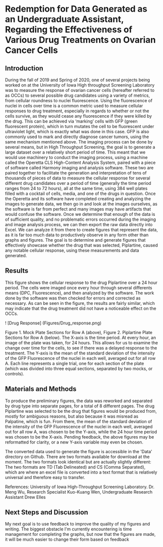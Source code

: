 # Redemption for Data Generated as an Undergraduate Assistant, Regarding the Effectiveness of Various Drug Treatments on Ovarian Cancer Cells
 
## Introduction
During the fall of 2019 and Spring of 2020, one of several projects being worked on at the University of Iowa High throughput Screening Laboratory was to measure the response of ovarian cancer cells (hereafter referred to as OCCs) to several possible drug candidates using a variety of metrics, from cellular roundness to nuclei fluorescence. Using the fluorescence of nuclei in cells over time is a common metric used to measure cellular responses to drug treatment, especially in regards to whether or not the cells survive, as they would cease any fluorescence if they were killed by the drug. This can be achieved via ‘marking’ cells with GFP (green fluorescent protein), which in turn mutates the cell to be fluorescent under ultraviolet light, which is exactly what was done in this case. GFP is also commonly used to mark and directly diagnose cancer tumors, using the same mechanism mentioned above. The imaging process can be done by several means, but in High Throughput Screening, the goal is to generate a large dataset over a relatively short period of time. This meant that we would use machinery to conduct the imaging process, using a machine called the Operetta CLS High-Content Analysis System, paired with a piece of software called Harmony imaging and analysis software. These two are paired together to facilitate the generation and interpretation of tens of thousands of pieces of data to measure the cellular response for several different drug candidates over a period of time (generally the time period ranges from 24 to 72 hours), all at the same time, using 384 well plates filled with a cocktail of cells, media, and one of the drugs in question. Once the Operetta and its software have completed creating and analyzing the images to generate data, we then go in and look at the images ourselves, as the software is far from perfect and many images may have artifacts that would confuse the software. Once we determine that enough of the data is of sufficient quality, and no problematic errors occurred during the imaging and image analysis process, we can then export the raw data directly into Excel. We can analyze it from there to create figures that represent the data, as it is far too much data to productively observe in any form other than graphs and figures. The goal is to determine and generate figures that effectively showcase whether the drug that was selected, Piplartine, caused any notable cellular response, using these measurements and data generated.
 
## Results
This figure shows the cellular response to the drug Piplartine over a 24 hour period. The cells were imaged once every hour through several differents means (DPC, Fluorescence), and then analyzed by the software. The work done by the software was then checked for errors and corrected as necessary. As can be seen in the figure, the results are fairly similar, which may indicate that the drug treatment did not have a noticeable effect on the OCCs.

! [Drug Response] (Figures/Drug_response.png)

Figure 1. Mock Plate Sections for Row A (above), Figure 2. Piplartine Plate Sections 
for Row A (below). The X-axis is the time period. At every hour, an image of the plate 
was taken, for 24 hours. This allows for us to examine the change over time for the 
cells, to see if there was a delayed response to the treatment. The Y-axis is the mean 
of the standard deviation of the intensity of the GFP Fluorescence of the nuclei in 
each well, averaged out for all row A. Each line represents a single trial, one for 
each section of the plate (which was divided into three equal sections, separated by 
two mocks, or controls).



## Materials and Methods

To produce the preliminary figures, the data was reworked and separated by drug type into separate pages, for a total of 8 different pages. The drug Piplartine was selected to be the drug that figures would be produced from, mostly for ambiguous reasons, but also because it was misread as Palpatine, which is fun. From there, the mean of the standard deviation of the intensity of the GFP Fluorescence of the nuclei in each well, averaged out for all row A, was chosen to be the Y-axis, while the 24 hour time period was chosen to be the X-axis. Pending feedback, the above figures may be reformatted for clarity, or a new Y-axis variable may even be chosen.

The converted data used to generate the figure is accessible in the 'Data' directory on Github. There are two formats available for download at the moment. The two formats look identical but are actually slightly different: The two formats are TD (Tab Delineated) and CS (Comma Separated), which are where an excel file is converted into a text format that is relatively universal and therefore easy to transfer.
 
References: University of Iowa High-Throughput Screening Laboratory. Dr. Meng Wu, Research 
Specialist Kuo-Kuang Wen, Undergraduate Research Assistant Drew Elles


## Next Steps and Discussion
My next goal is to use feedback to improve the quality of my figures and writing. The biggest obstacle I'm currently encountering is time management for completing the graphs, but now that the figures are made, it will be much easier to change their form based on feedback
